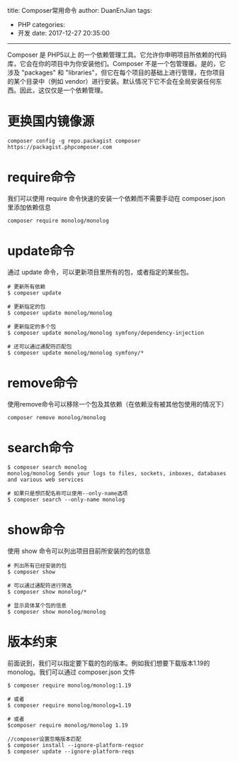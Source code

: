 title: Composer常用命令
author: DuanEnJian
tags:
  - PHP
categories:
  - 开发
date: 2017-12-27 20:35:00
---
Composer 是 PHP5以上 的一个依赖管理工具。它允许你申明项目所依赖的代码库，它会在你的项目中为你安装他们。Composer 不是一个包管理器。是的，它涉及 "packages" 和 "libraries"，但它在每个项目的基础上进行管理，在你项目的某个目录中（例如 vendor）进行安装。默认情况下它不会在全局安装任何东西。因此，这仅仅是一个依赖管理。
# 更换国内镜像源
```
composer config -g repo.packagist composer https://packagist.phpcomposer.com
```
# require命令
我们可以使用 require 命令快速的安装一个依赖而不需要手动在 composer.json 里添加依赖信息
```
composer require monolog/monolog
```
# update命令
通过 update 命令，可以更新项目里所有的包，或者指定的某些包。
```
# 更新所有依赖
$ composer update

# 更新指定的包
$ composer update monolog/monolog

# 更新指定的多个包
$ composer update monolog/monolog symfony/dependency-injection

# 还可以通过通配符匹配包
$ composer update monolog/monolog symfony/*
```
# remove命令
使用remove命令可以移除一个包及其依赖（在依赖没有被其他包使用的情况下）
```
composer remove monolog/monolog
```
# search命令
```
$ composer search monolog
monolog/monolog Sends your logs to files, sockets, inboxes, databases and various web services

# 如果只是想匹配名称可以使用--only-name选项
$ composer search --only-name monolog
```
# show命令
使用 show 命令可以列出项目目前所安装的包的信息
```
# 列出所有已经安装的包
$ composer show

# 可以通过通配符进行筛选
$ composer show monolog/*

# 显示具体某个包的信息
$ composer show monolog/monolog
```
# 版本约束
前面说到，我们可以指定要下载的包的版本。例如我们想要下载版本1.19的monolog。我们可以通过 composer.json 文件
```
$ composer require monolog/monolog:1.19

# 或者
$ composer require monolog/monolog=1.19

# 或者
$composer require monolog/monolog 1.19

//composer设置忽略版本匹配
$ composer install --ignore-platform-reqsor
$ composer update --ignore-platform-reqs  
```